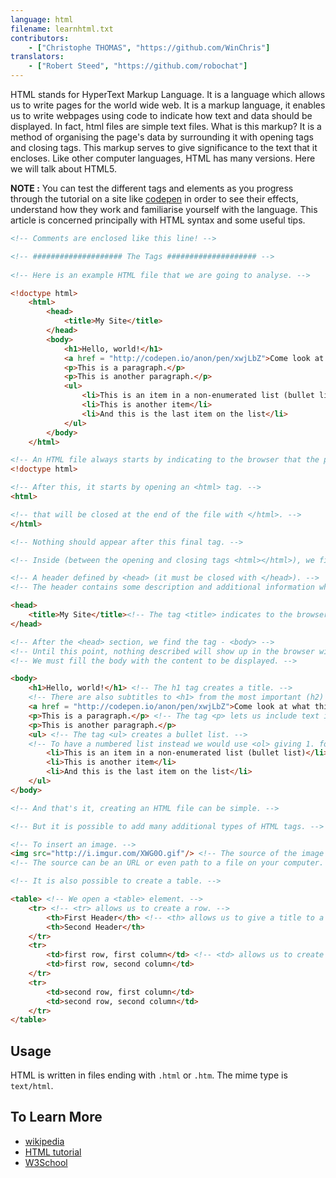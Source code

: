 ```yaml
---
language: html
filename: learnhtml.txt
contributors:
    - ["Christophe THOMAS", "https://github.com/WinChris"]
translators:
    - ["Robert Steed", "https://github.com/robochat"]
---
```


HTML stands for HyperText Markup Language. 
It is a language which allows us to write pages for the world wide web.
It is a markup language, it enables us to write webpages using code to indicate how text and data should be displayed.
In fact, html files are simple text files.
What is this markup? It is a method of organising the page's data by surrounding it with opening tags and closing tags.
This markup serves to give significance to the text that it encloses. 
Like other computer languages, HTML has many versions. Here we will talk about HTML5.

**NOTE :**  You can test the different tags and elements as you progress through the tutorial on a site like [codepen](http://codepen.io/pen/) in order to see their effects, understand how they work and familiarise yourself with the language.
This article is concerned principally with HTML syntax and some useful tips.


```html
<!-- Comments are enclosed like this line! -->

<!-- #################### The Tags #################### -->
   
<!-- Here is an example HTML file that we are going to analyse. -->

<!doctype html>
	<html>
		<head>
			<title>My Site</title>
		</head>
		<body>
			<h1>Hello, world!</h1>
			<a href = "http://codepen.io/anon/pen/xwjLbZ">Come look at what this shows</a>
			<p>This is a paragraph.</p>
			<p>This is another paragraph.</p>
			<ul>
				<li>This is an item in a non-enumerated list (bullet list)</li>
				<li>This is another item</li>
				<li>And this is the last item on the list</li>
			</ul>
		</body>
	</html>

<!-- An HTML file always starts by indicating to the browser that the page is HTML. -->
<!doctype html>

<!-- After this, it starts by opening an <html> tag. -->
<html>

<!-- that will be closed at the end of the file with </html>. -->
</html>

<!-- Nothing should appear after this final tag. -->

<!-- Inside (between the opening and closing tags <html></html>), we find: -->

<!-- A header defined by <head> (it must be closed with </head>). -->
<!-- The header contains some description and additional information which are not displayed; this is metadata. -->

<head>
	<title>My Site</title><!-- The tag <title> indicates to the browser the title to show in browser window's title bar and tab name. -->
</head>

<!-- After the <head> section, we find the tag - <body> -->
<!-- Until this point, nothing described will show up in the browser window. -->
<!-- We must fill the body with the content to be displayed. -->

<body>
	<h1>Hello, world!</h1> <!-- The h1 tag creates a title. -->
	<!-- There are also subtitles to <h1> from the most important (h2) to the most precise (h6). -->
	<a href = "http://codepen.io/anon/pen/xwjLbZ">Come look at what this shows</a> <!-- a hyperlink to the url given by the attribute href="" -->
	<p>This is a paragraph.</p> <!-- The tag <p> lets us include text in the html page. -->
	<p>This is another paragraph.</p>
	<ul> <!-- The tag <ul> creates a bullet list. -->
	<!-- To have a numbered list instead we would use <ol> giving 1. for the first element, 2. for the second, etc. -->
		<li>This is an item in a non-enumerated list (bullet list)</li>
		<li>This is another item</li>
		<li>And this is the last item on the list</li>
	</ul>
</body>

<!-- And that's it, creating an HTML file can be simple. -->

<!-- But it is possible to add many additional types of HTML tags. -->

<!-- To insert an image. -->
<img src="http://i.imgur.com/XWG0O.gif"/> <!-- The source of the image is indicated using the attribute src="" -->
<!-- The source can be an URL or even path to a file on your computer. -->

<!-- It is also possible to create a table. -->

<table> <!-- We open a <table> element. -->
	<tr> <!-- <tr> allows us to create a row. -->
		<th>First Header</th> <!-- <th> allows us to give a title to a table column. -->
		<th>Second Header</th>
	</tr>
	<tr>
		<td>first row, first column</td> <!-- <td> allows us to create a table cell. -->
		<td>first row, second column</td>
	</tr>
	<tr>
		<td>second row, first column</td>
		<td>second row, second column</td>
	</tr>
</table>

```

## Usage

HTML is written in files ending with `.html` or `.htm`. The mime type is `text/html`.

## To Learn More 

* [wikipedia](https://en.wikipedia.org/wiki/HTML)
* [HTML tutorial](https://developer.mozilla.org/en-US/docs/Web/HTML)
* [W3School](http://www.w3schools.com/html/html_intro.asp)

